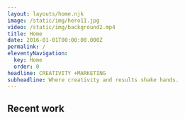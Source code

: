 ```yaml
---
layout: layouts/home.njk
image: /static/img/hero11.jpg
video: /static/img/background2.mp4
title: Home
date: 2016-01-01T00:00:00.000Z
permalink: /
eleventyNavigation:
  key: Home
  order: 0
headline: CREATIVITY +MARKETING
subheadline: Where creativity and results shake hands.
---
```

## Recent work